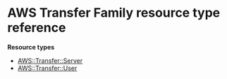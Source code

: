 # AWS Transfer Family resource type reference<a name="AWS_Transfer"></a>

**Resource types**
+ [AWS::Transfer::Server](aws-resource-transfer-server.md)
+ [AWS::Transfer::User](aws-resource-transfer-user.md)